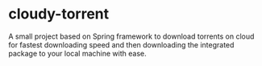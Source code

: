 # cloudy-torrent
A small project based on Spring framework to download torrents on cloud for fastest downloading speed and then downloading the integrated package to your local machine with ease.
